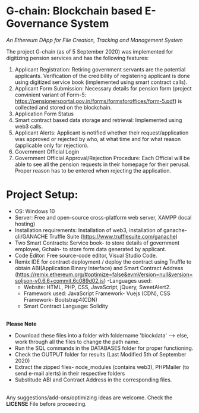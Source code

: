 # G-chain: Blockchain based E-Governance System
<i>An Ethereum DApp for File Creation, Tracking and Management System</i><br/>

The project G-chain (as of 5 September 2020) was implemented for digitizing pension services and has the following features:
  1. Applicant Registration:
    Retiring government servants are the potential applicants. Verification of the credibility of registering applicant is done using digitized service book (implemented using smart contract calls).
  2. Applicant Form Submission:
    Necessary details for pension form (project convinient variant of Form-5: https://pensionersportal.gov.in/forms/formsforoffices/form-5.pdf) is collected and stored on the blockchain. 
  3. Application Form Status 
  4. Smart contract based data storage and retrieval: Implemented using web3 calls.
  5. Applicant Alerts:
    Applicant is notified whether their request/application was approved or rejected by who, at what time and for what reason (applicable only for rejection). 
  6. Government Official Login
  7. Government Official Approval/Rejection Procedure:
    Each Official will be able to see all the pension requests in their homepage for their perusal. Proper reason has to be entered when rejecting the application.
   
# Project Setup:
  - OS: Windows 10
  - Server: Free and open-source cross-platform web server, XAMPP (local hosting)
  - Installation requirements: Installation of web3, installation of ganache-cli/GANACHE Truffle Suite (https://www.trufflesuite.com/ganache)
  - Two Smart Contracts: Service book- to store details of government employee, Gchain- to store form data generated by applicant. 
  - Code Editor: Free source-code editor, Visual Studio Code.
  - Remix IDE for contract deployment / deploy the contract using Truffle to obtain ABI(Application Binary Interface) and Smart Contract Address (https://remix.ethereum.org/#optimize=false&evmVersion=null&version=soljson-v0.6.6+commit.6c089d02.js)
  -Languages used: 
    - Website: HTML, PHP, CSS, JavaScript, jQuery, SweetAlert2.
    - Framework used: JavaScript Framework- Vuejs (CDN), CSS Framework- Bootstrap4(CDN)
    - Smart Contract Language: Solidity
 
<br/><b>Please Note</b><br/>
* Download these files into a folder with foldername 'blockdata' --> else, work through all the files to change the path name.
* Run the SQL commands in the DATABASES folder for proper functioning. 
* Check the OUTPUT folder for results (Last Modified 5th of September 2020)
* Extract the zipped files- node_modules (contains web3), PHPMailer (to send e-mail alerts) in their respective folders
* Substitude ABI and Contract Address in the corresponding files. 

<br/>Any suggestions/add-ons/optimizing ideas are welcome. 
Check the <b>LICENSE</b> File before proceeding. 


